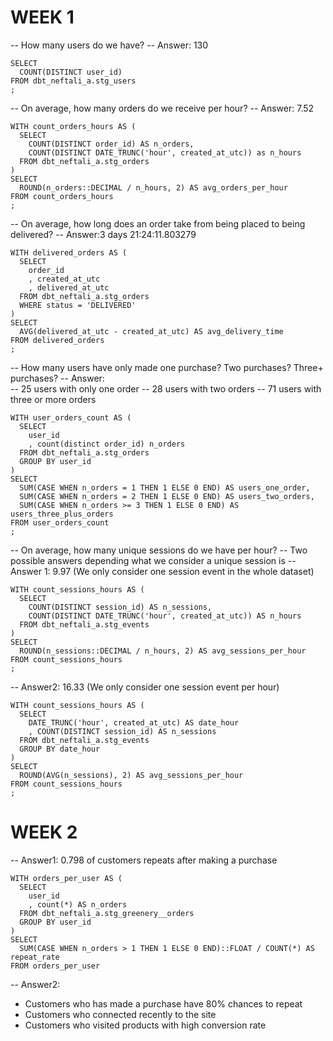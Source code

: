 # WEEK 1

-- How many users do we have?
-- Answer: 130
```
SELECT 
  COUNT(DISTINCT user_id) 
FROM dbt_neftali_a.stg_users
;
```


-- On average, how many orders do we receive per hour?
-- Answer: 7.52
```
WITH count_orders_hours AS (
  SELECT
    COUNT(DISTINCT order_id) AS n_orders,
    COUNT(DISTINCT DATE_TRUNC('hour', created_at_utc)) as n_hours
  FROM dbt_neftali_a.stg_orders
)
SELECT
  ROUND(n_orders::DECIMAL / n_hours, 2) AS avg_orders_per_hour
FROM count_orders_hours
;
```


-- On average, how long does an order take from being placed to being delivered?
-- Answer:3 days 21:24:11.803279
```
WITH delivered_orders AS (
  SELECT
    order_id
    , created_at_utc
    , delivered_at_utc
  FROM dbt_neftali_a.stg_orders
  WHERE status = 'DELIVERED'
)
SELECT 
  AVG(delivered_at_utc - created_at_utc) AS avg_delivery_time
FROM delivered_orders
;
```


-- How many users have only made one purchase? Two purchases? Three+ purchases?
-- Answer:  
-- 25 users with only one order
-- 28 users with two orders
-- 71 users with three or more orders
```
WITH user_orders_count AS (
  SELECT
    user_id
    , count(distinct order_id) n_orders
  FROM dbt_neftali_a.stg_orders
  GROUP BY user_id
)
SELECT
  SUM(CASE WHEN n_orders = 1 THEN 1 ELSE 0 END) AS users_one_order,
  SUM(CASE WHEN n_orders = 2 THEN 1 ELSE 0 END) AS users_two_orders,
  SUM(CASE WHEN n_orders >= 3 THEN 1 ELSE 0 END) AS users_three_plus_orders
FROM user_orders_count
;
```


-- On average, how many unique sessions do we have per hour?
-- Two possible answers depending what we consider a unique session is
-- Answer 1: 9.97 (We only consider one session event in the whole dataset)
```
WITH count_sessions_hours AS (
  SELECT
    COUNT(DISTINCT session_id) AS n_sessions,
    COUNT(DISTINCT DATE_TRUNC('hour', created_at_utc)) AS n_hours
  FROM dbt_neftali_a.stg_events
)
SELECT
  ROUND(n_sessions::DECIMAL / n_hours, 2) AS avg_sessions_per_hour
FROM count_sessions_hours
;
```

-- Answer2: 16.33 (We only consider one session event per hour)
```
WITH count_sessions_hours AS (
  SELECT
    DATE_TRUNC('hour', created_at_utc) AS date_hour
    , COUNT(DISTINCT session_id) AS n_sessions
  FROM dbt_neftali_a.stg_events
  GROUP BY date_hour
)
SELECT
  ROUND(AVG(n_sessions), 2) AS avg_sessions_per_hour
FROM count_sessions_hours
;
```

# WEEK 2
-- Answer1: 0.798 of customers repeats after making a purchase
```
WITH orders_per_user AS (
  SELECT 
    user_id
    , count(*) AS n_orders
  FROM dbt_neftali_a.stg_greenery__orders
  GROUP BY user_id
)
SELECT 
  SUM(CASE WHEN n_orders > 1 THEN 1 ELSE 0 END)::FLOAT / COUNT(*) AS repeat_rate
FROM orders_per_user
```

-- Answer2: 
* Customers who has made a purchase have 80% chances to repeat
* Customers who connected recently to the site 
* Customers who visited products with high conversion rate
